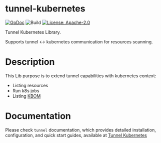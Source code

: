 # tunnel-kubernetes

[![GoDoc](https://godoc.org/github.com/khulnasoft-lab/tunnel-kubernetes?status.svg)](https://godoc.org/github.com/khulnasoft-lab/tunnel-kubernetes)
![Build](https://github.com/khulnasoft-lab/tunnel-kubernetes/workflows/Build/badge.svg)
[![License: Apache-2.0](https://img.shields.io/badge/License-Apache%202.0-blue.svg)](https://github.com/khulnasoft-lab/tunnel-kubernetes/blob/main/LICENSE)

Tunnel Kubernetes Library.

Supports tunnel <-> kubernetes communication for resources scanning.

# Description

This Lib purpose is to extend tunnel capabilities with kubernetes context:

- Listing resources
- Run k8s jobs
- Listing [KBOM](https://blog.khulnasoft.com/introducing-kbom-kubernetes-bill-of-materials?_hsmi=264466512&_hsenc=p2ANqtz-9DJtsKBz4A4LToG20mmlCUYTZZa1frulphJ_HPS0FGtMvQ5E0UdSCMyvPX2ScYKr1QZ5tGeo4W3FN91xKZ2mcOa0pm6w)

# Documentation

Please check `tunnel` documentation, which provides detailed installation, configuration, and quick start guides, available at [Tunnel Kubernetes](https://khulnasoft-lab.github.io/tunnel/latest/docs/target/kubernetes/#cli)
